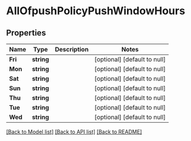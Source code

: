 # AllOfpushPolicyPushWindowHours

## Properties
Name | Type | Description | Notes
------------ | ------------- | ------------- | -------------
**Fri** | **string** |  | [optional] [default to null]
**Mon** | **string** |  | [optional] [default to null]
**Sat** | **string** |  | [optional] [default to null]
**Sun** | **string** |  | [optional] [default to null]
**Thu** | **string** |  | [optional] [default to null]
**Tue** | **string** |  | [optional] [default to null]
**Wed** | **string** |  | [optional] [default to null]

[[Back to Model list]](../README.md#documentation-for-models) [[Back to API list]](../README.md#documentation-for-api-endpoints) [[Back to README]](../README.md)

